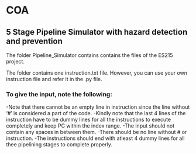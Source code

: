 # COA
## 5 Stage Pipeline Simulator with hazard detection and prevention

The folder Pipeline_Simulator contains contains the files of the ES215 project.

The folder contains one instruction.txt file. However, you can use your own instruction file and refer it in the .py file.
### To give the input, note the following:
-Note that there cannot be an empty line in instruction since the line without ‘#’ is considered a part of the code. 
-Kindly note that the last 4 lines of the instruction have to be dummy lines for all the instructions to execute completely and keep PC within the index range.
-The input should not contain any spaces in between them.
-There should be no line without # or instruction.
-The instructions should end with atleast 4 dummy lines for all thee pipelining stages to complete properly.
